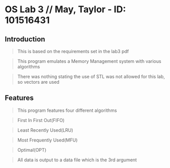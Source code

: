 # OS Lab 3 // May, Taylor - ID: 101516431

## Introduction

> This is based on the requirements set in the lab3 pdf

> This program emulates a Memory Management system with various algorithms

> There was nothing stating the use of STL was not allowed for this lab, so vectors are used

## Features

> This program features four different algorithms

> First In First Out(FIFO)

> Least Recently Used(LRU)

> Most Frequently Used(MFU)

> Optimal(OPT)

> All data is output to a data file which is the 3rd argument
